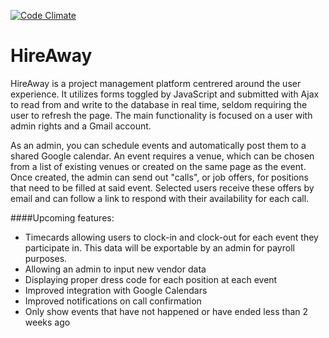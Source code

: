 <!-- [![Build Status](https://travis-ci.org/cpsoinos/hire_away.svg?branch=master)](https://travis-ci.org/cpsoinos/hire_away) -->
  [![Code Climate](https://codeclimate.com/github/cpsoinos/hire_away.png)](https://codeclimate.com/github/cpsoinos/hire_away)

<!-- [![Coverage Status](https://coveralls.io/repos/cpsoinos/hire_away/badge.svg)](https://coveralls.io/r/cpsoinos/hire_away) -->

HireAway
========

HireAway is a project management platform centrered around the user experience.
It utilizes forms toggled by JavaScript and submitted with Ajax to read from
and write to the database in real time, seldom requiring the user to refresh
the page. The main functionality is focused on a user with admin rights and a
Gmail account.

As an admin, you can schedule events and automatically post them to a shared
Google calendar. An event requires a venue, which can be chosen from a list of
existing venues or created on the same page as the event. Once created, the
admin can send out "calls", or job offers, for positions that need to be filled
at said event. Selected users receive these offers by email and can follow a
link to respond with their availability for each call.

####Upcoming features:

- Timecards allowing users to clock-in and clock-out for each event they
participate in. This data will be exportable by an admin for payroll purposes.
- Allowing an admin to input new vendor data
- Displaying proper dress code for each position at each event
- Improved integration with Google Calendars
- Improved notifications on call confirmation
- Only show events that have not happened or have ended less than 2 weeks ago
